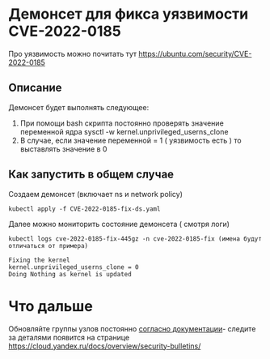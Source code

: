 # Демонсет для фикса уязвимости CVE-2022-0185

Про уязвимость можно почитать тут https://ubuntu.com/security/CVE-2022-0185

## Описание 
Демонсет  будет выполнять следующее: 

1. При помощи bash скрипта постояннo проверять значение переменной ядра sysctl -w kernel.unprivileged_userns_clone
2. В случае, если значение переменной = 1 ( уязвимость есть ) то выставлять значение в 0


## Как запустить в общем случае

Создаем демонсет (включает ns и network policy)

```
kubectl apply -f CVE-2022-0185-fix-ds.yaml
```
Далее можно мониторить состояние демонсета ( смотря логи)

```
kubectl logs cve-2022-0185-fix-445gz -n cve-2022-0185-fix (имена будут отличаться от примера)

Fixing the kernel
kernel.unprivileged_userns_clone = 0
Doing Nothing as kernel is updated
```

# Что дальше

Обновляйте группы узлов постоянно [согласно документации](https://cloud.yandex.ru/docs/managed-kubernetes/concepts/release-channels-and-updates)- следите за деталями  появится на странице https://cloud.yandex.ru/docs/overview/security-bulletins/